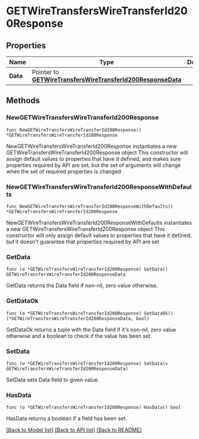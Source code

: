 # GETWireTransfersWireTransferId200Response

## Properties

Name | Type | Description | Notes
------------ | ------------- | ------------- | -------------
**Data** | Pointer to [**GETWireTransfersWireTransferId200ResponseData**](GETWireTransfersWireTransferId200ResponseData.md) |  | [optional] 

## Methods

### NewGETWireTransfersWireTransferId200Response

`func NewGETWireTransfersWireTransferId200Response() *GETWireTransfersWireTransferId200Response`

NewGETWireTransfersWireTransferId200Response instantiates a new GETWireTransfersWireTransferId200Response object
This constructor will assign default values to properties that have it defined,
and makes sure properties required by API are set, but the set of arguments
will change when the set of required properties is changed

### NewGETWireTransfersWireTransferId200ResponseWithDefaults

`func NewGETWireTransfersWireTransferId200ResponseWithDefaults() *GETWireTransfersWireTransferId200Response`

NewGETWireTransfersWireTransferId200ResponseWithDefaults instantiates a new GETWireTransfersWireTransferId200Response object
This constructor will only assign default values to properties that have it defined,
but it doesn't guarantee that properties required by API are set

### GetData

`func (o *GETWireTransfersWireTransferId200Response) GetData() GETWireTransfersWireTransferId200ResponseData`

GetData returns the Data field if non-nil, zero value otherwise.

### GetDataOk

`func (o *GETWireTransfersWireTransferId200Response) GetDataOk() (*GETWireTransfersWireTransferId200ResponseData, bool)`

GetDataOk returns a tuple with the Data field if it's non-nil, zero value otherwise
and a boolean to check if the value has been set.

### SetData

`func (o *GETWireTransfersWireTransferId200Response) SetData(v GETWireTransfersWireTransferId200ResponseData)`

SetData sets Data field to given value.

### HasData

`func (o *GETWireTransfersWireTransferId200Response) HasData() bool`

HasData returns a boolean if a field has been set.


[[Back to Model list]](../README.md#documentation-for-models) [[Back to API list]](../README.md#documentation-for-api-endpoints) [[Back to README]](../README.md)


